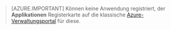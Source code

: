> [AZURE.IMPORTANT]
Können keine Anwendung registriert, der **Applikationen** Registerkarte auf die klassische [Azure-Verwaltungsportal](https://manage.windowsazure.com/) für diese.

